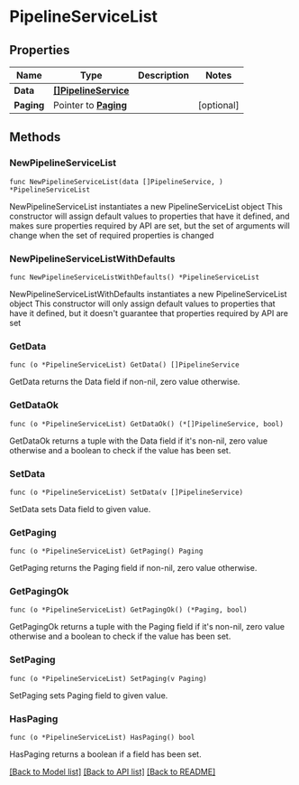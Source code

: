 # PipelineServiceList

## Properties

Name | Type | Description | Notes
------------ | ------------- | ------------- | -------------
**Data** | [**[]PipelineService**](PipelineService.md) |  | 
**Paging** | Pointer to [**Paging**](Paging.md) |  | [optional] 

## Methods

### NewPipelineServiceList

`func NewPipelineServiceList(data []PipelineService, ) *PipelineServiceList`

NewPipelineServiceList instantiates a new PipelineServiceList object
This constructor will assign default values to properties that have it defined,
and makes sure properties required by API are set, but the set of arguments
will change when the set of required properties is changed

### NewPipelineServiceListWithDefaults

`func NewPipelineServiceListWithDefaults() *PipelineServiceList`

NewPipelineServiceListWithDefaults instantiates a new PipelineServiceList object
This constructor will only assign default values to properties that have it defined,
but it doesn't guarantee that properties required by API are set

### GetData

`func (o *PipelineServiceList) GetData() []PipelineService`

GetData returns the Data field if non-nil, zero value otherwise.

### GetDataOk

`func (o *PipelineServiceList) GetDataOk() (*[]PipelineService, bool)`

GetDataOk returns a tuple with the Data field if it's non-nil, zero value otherwise
and a boolean to check if the value has been set.

### SetData

`func (o *PipelineServiceList) SetData(v []PipelineService)`

SetData sets Data field to given value.


### GetPaging

`func (o *PipelineServiceList) GetPaging() Paging`

GetPaging returns the Paging field if non-nil, zero value otherwise.

### GetPagingOk

`func (o *PipelineServiceList) GetPagingOk() (*Paging, bool)`

GetPagingOk returns a tuple with the Paging field if it's non-nil, zero value otherwise
and a boolean to check if the value has been set.

### SetPaging

`func (o *PipelineServiceList) SetPaging(v Paging)`

SetPaging sets Paging field to given value.

### HasPaging

`func (o *PipelineServiceList) HasPaging() bool`

HasPaging returns a boolean if a field has been set.


[[Back to Model list]](../README.md#documentation-for-models) [[Back to API list]](../README.md#documentation-for-api-endpoints) [[Back to README]](../README.md)


